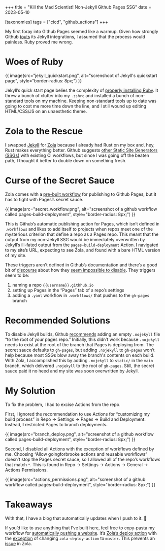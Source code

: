 +++
title = "Kill the Mad Scientist! Non-Jekyll Github Pages SSG"
date = 2023-05-10

[taxonomies]
tags = ["cicd", "github_actions"]
+++

My first foray into Github Pages seemed like a warmup. Given how strongly Github [touts](https://web.archive.org/web/20230509160818/https://pages.github.com/) its Jekyll integrations, I assumed that the process would painless. Ruby proved me wrong.

<!-- more -->

# Woes of Ruby

{{ image(src="jekyll_quickstart.png",
         alt="screnshoot of Jekyll's quickstart page",
         style="border-radius: 8px;") }}

Jekyll’s quick start page belies the complexity of [properly installing Ruby](https://jekyllrb.com/docs/installation/macos/#install-ruby). It threw a bunch of clutter into my `.zshrc` and installed a bunch of non-standard tools on my machine. Keeping non-standard tools up to date was going to cost me more time down the line, and I still wound up editing HTML/CSS/JS on an unaesthetic theme.

# Zola to the Rescue

I swapped [Jekyll](https://jekyllrb.com) for [Zola](https://www.getzola.org) because I already had Rust on my box and, hey, Rust makes everything better. Github suggests [other Static Site Generators (SSGs)](https://github.com/actions/starter-workflows/tree/main/pages) with existing CI workflows, but since I was going off the beaten path, I thought it better to double down on something fresh.

# Curse of the Secret Sauce

Zola comes with a [pre-built workflow](https://www.getzola.org/documentation/deployment/github-pages/) for publishing to Github Pages, but it has to fight with Pages’s secret sauce.

{{ image(src="secret_workflow.png",
         alt="screenshot of a github workflow called pages-build-deployment",
         style="border-radius: 8px;") }}

This is Github’s automatic publishing action for Pages, which isn’t defined in `.workflows` and likes to add itself to projects when repos meet one of the mysterious criterion that define a repo as a Pages repo. This meant that the output from my non-Jekyll SSG would be immediately overwritten by Jekyll’s ill-fated output from the `pages-build-deployment` Action. I navigated to my site’s URL, expecting to see Zola, and found with a bare HTML version of my site. 

These triggers aren’t defined in Github’s documentation and there’s a good bit of [discourse](https://github.com/shalzz/zola-deploy-action/pull/67#issuecomment-1436766564) about how they [seem impossible to disable](https://stackoverflow.com/a/72743923). They triggers seem to be:

1. naming a repo `{{username}}.githhub.io`
2. setting up Pages in the “Pages” tab of a repo’s settings
3. adding a `.yaml` workflow in `.workflows/` that pushes to the `gh-pages` branch

# Recommended Solutions

To disable Jekyll builds, Github [recommends](https://github.blog/2009-12-29-bypassing-jekyll-on-github-pages/) adding an empty `.nojekyll` file “to the root of your pages repo.” Initially, this didn’t work because `.nojekyll` needs to exist at the root of the branch that Pages is deploying from. The secret sauce defaults to `gh-pages`, but adding `.nojekyll` to `gh-pages` won’t help because most SSGs blow away the branch's contents on each build. With Zola, I accomplished this by adding `.nojekyll` to `static/` in the `main` branch, which delivered `.nojekyll` to the root of `gh-pages`. Still, the secret sauce paid it no heed and my site was soon overwritten by Jekyll.

# My Solution

To fix the problem, I had to excise Actions from the repo. 

First, I ignored the recommendation to use Actions for “customizing my build process” in Repo -> Settings -> Pages -> Build and Deployment. Instead, I restricted Pages to branch deployments.

{{ image(src="branch_deploy.png",
         alt="screenshot of a github workflow called pages-build-deployment",
         style="border-radius: 8px;") }}

Second, I disabled all Actions with the exception of workflows defined by me. Choosing “Allow goingforbrooke actions and reusable workflows” doesn’t stop the Pages secret sauce, so I allowed all of the repo’s workflows that match `*`. This is found in Repo -> Settings -> Actions -> General -> Actions Permissions.

{{ image(src="actions_permissions.png",
         alt="screenshot of a github workflow called pages-build-deployment",
         style="border-radius: 8px;") }}

# Takeaways

With that, I have a blog that automatically updates when I push to it. 🎉

If you’d like to use anything that I’ve built here, feel free to copy-pasta my workflow for [automatically pushing a website](https://github.com/goingforbrooke/personal_blog/blob/main/.github/workflows/publish_site.yaml). It’s [Zola’s deploy action](https://github.com/shalzz/zola-deploy-action) with the [exception](https://github.com/goingforbrooke/personal_blog/blob/b356b5af56c525eb570be10e1c37911a2d4a298b/.github/workflows/publish_site.yaml#LL12C23-L12C23) of changing `zola-deploy-action` to `master`. This prevents an [issue](https://github.com/shalzz/zola-deploy-action/issues/71#issuecomment-1501488817) in Zola.